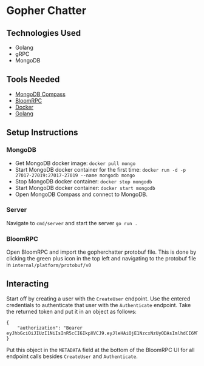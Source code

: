 # Gopher Chatter

## Technologies Used
* Golang
* gRPC
* MongoDB

## Tools Needed
* [MongoDB Compass](https://www.mongodb.com/download-center/compass)
* [BloomRPC](https://github.com/uw-labs/bloomrpc#installation)
* [Docker](https://www.docker.com/get-started)
* [Golang](https://golang.org/dl/)

## Setup Instructions
### MongoDB
* Get MongoDB docker image: `docker pull mongo`
* Start MongoDB docker container for the first time: `docker run -d -p 27017-27019:27017-27019 --name mongodb mongo`
* Stop MongoDB docker container: `docker stop mongodb`
* Start MongoDB docker container: `docker start mongodb`
* Open MongoDB Compass and connect to MongoDB.

### Server
Navigate to `cmd/server` and start the server `go run .`

### BloomRPC
Open BloomRPC and import the gopherchatter protobuf file. This is done by clicking the green plus icon in the top left and navigating to the protobuf file in `internal/platform/protobuf/v0`

## Interacting
Start off by creating a user with the `CreateUser` endpoint. Use the entered credentials to authenticate that user with the `Authenticate` endpoint. Take the returned token and put it in an object as follows:
```
{
    "authorization": "Bearer eyJhbGciOiJIUzI1NiIsInR5cCI6IkpXVCJ9.eyJleHAiOjE1NzcxNzUyODAsImlhdCI6MTU3NzEzMjA4MCwic3ViIjoiNWUwMTFkOGNiZTQ5NzdmYTNjYzhjNGM3In0.WmWGZNaTIi2agl2_KTu45KV7_zwQO7iM8VrFvIgXbmo"
}
```
Put this object in the `METADATA` field at the bottom of the BloomRPC UI for all endpoint calls besides `CreateUser` and `Authenticate`.